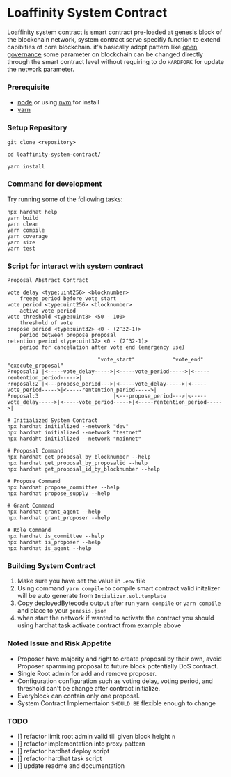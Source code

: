 # Loaffinity System Contract

Loaffinity system contract is smart contract pre-loaded at genesis block of the blockchain network, system contract serve specifiy function to extend capibities of core blockchain. it's basically adopt pattern like [open governance](https://polkadot.network/features/opengov/) some parameter on blockchain can be changed directly through the smart contract level without requiring to do `HARDFORK` for update the network parameter.

### Prerequisite

- [node](https://nodejs.org/en) or using [nvm](https://github.com/nvm-sh/nvm) for install
- [yarn](https://yarnpkg.com/)

### Setup Repository

```shell
git clone <repository>
```

```shell
cd loaffinity-system-contract/
```

```shell
yarn install
```

### Command for development

Try running some of the following tasks:

``` shell
npx hardhat help
yarn build 
yarn clean
yarn compile
yarn coverage
yarn size
yarn test
```
### Script for interact with system contract


```
Proposal Abstract Contract

vote delay <type:uint256> <blocknumber>
    freeze period before vote start
vote period <type:uint256> <blocknumber>
    active vote period
vote threshold <type:uint8> <50 - 100>
    threshold of vote
propose period <type:uint32> <0 - (2^32-1)>
    period between propose proposal
retention period <type:uint32> <0 - (2^32-1)>
    period for cancelation after vote end (emergency use)

                             "vote_start"            "vote_end"                 "execute_proposal"
Proposal:1 |<-----vote_delay----->|<-----vote_period----->|<-----rentention_period----->|
Proposal:2 |<---propose_period--->|<-----vote_delay----->|<-----vote_period----->|<-----rentention_period----->|
Proposal:3                        |<---propose_period--->|<-----vote_delay----->|<-----vote_period----->|<-----rentention_period----->|
```


``` shell
# Initialized System Contract
npx hardhat initialized --network "dev"
npx hardhat initialized --network "testnet"
npx hardaht initialized --network "mainnet"

# Proposal Command
npx hardhat get_proposal_by_blocknumber --help
npx hardhat get_proposal_by_proposalid --help
npx hardhat get_proposal_id_by_blocknumber --help

# Propose Command
npx hardhat propose_committee --help
npx hardhat propose_supply --help

# Grant Command
npx hardhat grant_agent --help
npx hardhat grant_proposer --help

# Role Command
npx hardhat is_committee --help
npx hardhat is_proposer --help
npx hardhat is_agent --help
```

### Building System Contract
1. Make sure you have set the value in `.env` file
2. Using command `yarn compile` to compile smart contract valid initalizer will be auto generate from `Intializer.sol.template`
3. Copy deployedBytecode output after run `yarn compile` or `yarn compile` and place to your `genesis.json`
4. when start the network if wanted to activate the contract you should using hardhat task activate contract from example above

### Noted Issue and Risk Appetite
- Proposer have majority and right to create proposal by their own, avoid Proposer spamming proposal to future block potentially DoS contract.
- Single Root admin for add and remove proposer.
- Configuration configuration such as voting delay, voting period, and threshold can't be change after contract initialize.
- Everyblock can contain only one proposal.
- System Contract Implementaion `SHOULD BE` flexible enough to change

### TODO
- [] refactor limit root admin valid till given block height `n`
- [] refactor implementation into proxy pattern
- [] refactor hardhat deploy script
- [] refactor hardhat task script
- [] update readme and documentation
